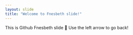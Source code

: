 ```yaml
---
layout: slide
title: "Welcome to Fnesbeth slide!"
---
```

This is Github Fnesbeth slide :tada:
Use the left arrow to go back!
